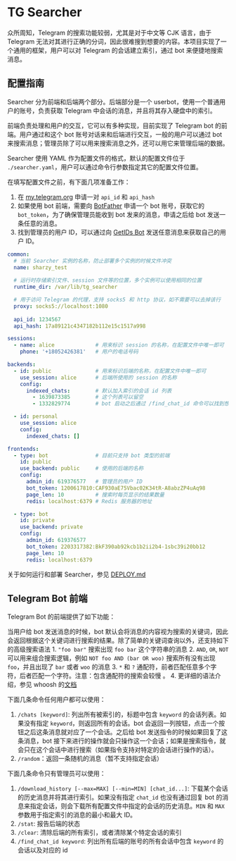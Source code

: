 # TG Searcher

众所周知，Telegram 的搜索功能较弱，尤其是对于中文等 CJK 语言，由于 Telegram 无法对其进行正确的分词，因此很难搜到想要的内容。本项目实现了一个通用的框架，用户可以对 Telegram 的会话建立索引，通过 bot 来便捷地搜索消息。

## 配置指南

Searcher 分为前端和后端两个部分。后端部分是一个 userbot，使用一个普通用户的账号，负责获取 Telegram 中会话的消息，并且将其存入硬盘中的索引。

前端负责处理和用户的交互，它可以有多种实现，目前实现了 Telegram bot 的前端。用户通过和这个 bot 账号对话来和后端进行交互，一般的用户可以通过 bot 来搜索消息；管理员除了可以用来搜索消息之外，还可以用它来管理后端的数据。

Searcher 使用 YAML 作为配置文件的格式，默认的配置文件位于 `./searcher.yaml`，用户可以通过命令行参数指定其它的配置文件位置。

在填写配置文件之前，有下面几项准备工作：
1. 在 [my.telegram.org](https://my.telegram.org) 申请一对 `api_id` 和 `api_hash`
2. 如果使用 bot 前端，需要向 [BotFather](https://t.me/BotFather) 申请一个 bot 账号，获取它的 `bot_token`，为了确保管理员能收到 bot 发来的消息，申请之后给 bot 发送一条任意的消息。
3. 找到管理员的用户 ID，可以通过向 [GetIDs Bot](https://t.me/getidsbot) 发送任意消息来获取自己的用户 ID。

```yaml
common:
  # 当前 Searcher 实例的名称，防止部署多个实例的时候文件冲突
  name: sharzy_test 
  
  # 运行时存储索引文件、session 文件等的位置，多个实例可以使用相同的位置
  runtime_dir: /var/lib/tg_searcher  

  # 用于访问 Telegram 的代理，支持 socks5 和 http 协议，如不需要可以去掉该行
  proxy: socks5://localhost:1080
  
  api_id: 1234567
  api_hash: 17a89121c4347182b112e15c1517a998

sessions:
  - name: alice             # 用来标识 session 的名称，在配置文件中唯一即可
    phone: '+18052426381'   # 用户的电话号码

backends:
  - id: public              # 用来标识后端的名称，在配置文件中唯一即可
    use_session: alice      # 后端所使用的 session 的名称
    config:
      indexed_chats:        # 默认加入索引的会话 id 列表
        - 1639873385        # 这个列表可以留空
        - 1332829774        # bot 启动之后通过 /find_chat_id 命令可以找到想要索引的会话的 id

  - id: personal
    use_session: alice
    config:
      indexed_chats: []

frontends:
  - type: bot               # 目前只支持 bot 类型的前端
    id: public
    use_backend: public     # 使用的后端的名称
    config:
      admin_id: 619376577   # 管理员的用户 ID
      bot_token: 1200617810:CAF930aE75Vbac02K34tR-A8abzZP4uAq98
      page_len: 10          # 搜索时每页显示的结果数量
      redis: localhost:6379 # Redis 服务器的地址

  - type: bot
    id: private
    use_backend: private
    config:
      admin_id: 619376577
      bot_token: 2203317382:BkF390ab92kcb1b2ii2b4-1sbc39i20bb12
      page_len: 10
      redis: localhost:6379
```

关于如何运行和部署 Searcher，参见 [DEPLOY.md](./DEPLOY.md)

## Telegram Bot 前端

Telegram Bot 的前端提供了如下功能：

当用户给 bot 发送消息的时候，bot 默认会将消息的内容视为搜索的关键词，因此会返回根据这个关键词进行搜索的结果。除了简单的关键词查询以外，还支持如下的高级搜索语法
    1. `"foo bar"` 搜索出现 `foo bar` 这个字符串的消息
    2. `AND`, `OR`, `NOT` 可以用来组合搜索逻辑，例如 `NOT foo AND (bar OR woo)` 搜索所有没有出现 `foo`，并且出现了 `bar` 或者 `woo` 的消息
    3. `*` 和 `?` 通配符，前者匹配任意多个字符，后者匹配一个字符。注意：包含通配符的搜索会较慢 。
    4. 更详细的语法介绍，参见 whoosh 的[文档](https://whoosh.readthedocs.io/en/latest/querylang.html)

下面几条命令任何用户都可以使用：
1. `/chats [keyword]`: 列出所有被索引的，标题中包含 `keyword` 的会话列表。如果没有指定 `keyword`，则返回所有的会话。bot 会返回一列按钮，点击一个按钮之后这条消息就对应了一个会话。之后给 bot 发送指令的时候如果回复了这条消息，bot 接下来进行的操作就会只操作这一个会话；如果是搜索指令，就会只在这个会话中进行搜索（如果指令支持对特定的会话进行操作的话）。
2. `/random`：返回一条随机的消息（暂不支持指定会话）

下面几条命令只有管理员可以使用：
1. `/download_history [--max=MAX] [--min=MIN] [chat_id...]`: 下载某个会话的历史消息并将其进行索引。如果没有指定 `chat_id` 也没有通过回复 bot 的消息来指定会话，则会下载所有配置文件中指定的会话的历史消息。`MIN` 和 `MAX` 参数用于指定索引的消息的最小和最大 ID。
2. `/stat`: 报告后端的状态
3. `/clear`: 清除后端的所有索引，或者清除某个特定会话的索引
4. `/find_chat_id keyword`: 列出所有后端的账号的所有会话中包含 `keyword` 的会话以及对应的 id

